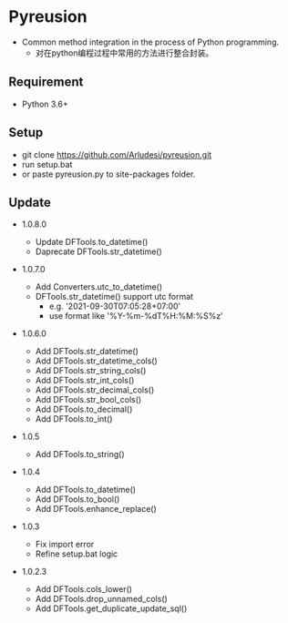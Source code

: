 # Pyreusion
* Common method integration in the process of Python programming.
    * 对在python编程过程中常用的方法进行整合封装。

## Requirement
* Python 3.6+

## Setup
* git clone https://github.com/Arludesi/pyreusion.git
* run setup.bat
* or paste pyreusion.py to site-packages folder.

## Update
* 1.0.8.0
    * Update DFTools.to_datetime()
    * Daprecate DFTools.str_datetime()

* 1.0.7.0
    * Add Converters.utc_to_datetime()
    * DFTools.str_datetime() support utc format
        * e.g. '2021-09-30T07:05:28+07:00'
        * use format like '%Y-%m-%dT%H:%M:%S%z'

* 1.0.6.0
    * Add DFTools.str_datetime()
    * Add DFTools.str_datetime_cols()
    * Add DFTools.str_string_cols()
    * Add DFTools.str_int_cols()
    * Add DFTools.str_decimal_cols()
    * Add DFTools.str_bool_cols()
    * Add DFTools.to_decimal()
    * Add DFTools.to_int()

* 1.0.5
    * Add DFTools.to_string()

* 1.0.4
    * Add DFTools.to_datetime()
    * Add DFTools.to_bool()
    * Add DFTools.enhance_replace()

* 1.0.3
    * Fix import error
    * Refine setup.bat logic

* 1.0.2.3
    * Add DFTools.cols_lower()
    * Add DFTools.drop_unnamed_cols()
    * Add DFTools.get_duplicate_update_sql()
